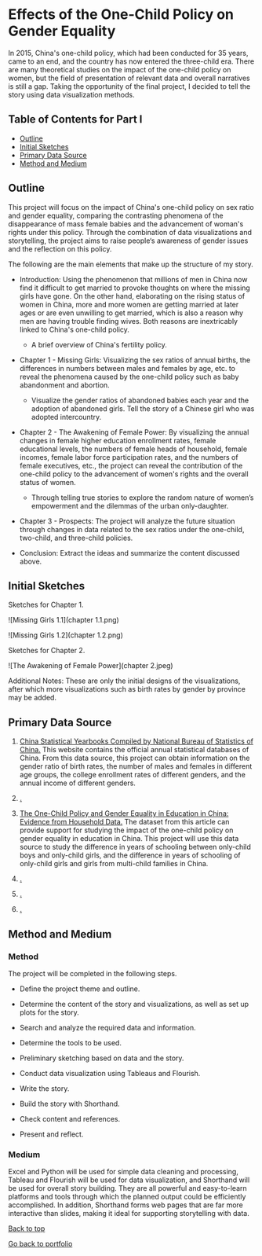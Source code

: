 # Effects of the One-Child Policy on Gender Equality 

In 2015, China's one-child policy, which had been conducted for 35 years, came to an end, and the country has now entered the three-child era. There are many theoretical studies on the impact of the one-child policy on women, but the field of presentation of relevant data and overall narratives is still a gap. Taking the opportunity of the final project, I decided to tell the story using data visualization methods.

## Table of Contents for Part I

- [Outline](#outline)
- [Initial Sketches](#initial-sketches)
- [Primary Data Source](#primary-data-source)
- [Method and Medium](#method-and-medium)

## Outline

This project will focus on the impact of China's one-child policy on sex ratio and gender equality, comparing the contrasting phenomena of the disappearance of mass female babies and the advancement of woman's rights under this policy. Through the combination of data visualizations and storytelling, the project aims to raise people‘s awareness of gender issues and the reflection on this policy.

The following are the main elements that make up the structure of my story.

- Introduction: Using the phenomenon that millions of men in China now find it difficult to get married to provoke thoughts on where the missing girls have gone. On the other hand, elaborating on the rising status of women in China, more and more women are getting married at later ages or are even unwilling to get married, which is also a reason why men are having trouble finding wives. Both reasons are inextricably linked to China's one-child policy.

  - A brief overview of China's fertility policy.

- Chapter 1 - Missing Girls: Visualizing the sex ratios of annual births, the differences in numbers between males and females by age, etc. to reveal the phenomena caused by the one-child policy such as baby abandonment and abortion.

  - Visualize the gender ratios of abandoned babies each year and the adoption of abandoned girls. Tell the story of a Chinese girl who was adopted intercountry.

- Chapter 2 - The Awakening of Female Power: By visualizing the annual changes in female higher education enrollment rates, female educational levels, the numbers of female heads of household, female incomes, female labor force participation rates, and the numbers of female executives, etc., the project can reveal the contribution of the one-child policy to the advancement of women's rights and the overall status of women.

  - Through telling true stories to explore the random nature of women’s empowerment and the dilemmas of the urban only-daughter.

- Chapter 3 - Prospects: The project will analyze the future situation through changes in data related to the sex ratios under the one-child, two-child, and three-child policies.

- Conclusion: Extract the ideas and summarize the content discussed above.


## Initial Sketches
 
Sketches for Chapter 1.

![Missing Girls 1.1](chapter 1.1.png)

![Missing Girls 1.2](chapter 1.2.png)

Sketches for Chapter 2.

![The Awakening of Female Power](chapter 2.jpeg)

Additional Notes:
These are only the initial designs of the visualizations, after which more visualizations such as birth rates by gender by province may be added.


## Primary Data Source

1. [China Statistical Yearbooks Compiled by National Bureau of Statistics of China.](http://www.stats.gov.cn/english/Statisticaldata/AnnualData/)
This website contains the official annual statistical databases of China. From this data source, this project can obtain information on the gender ratio of birth rates, the number of males and females in different age groups, the college enrollment rates of different genders, and the annual income of different genders.

2. [.]()


3. [The One-Child Policy and Gender Equality in Education in China: Evidence from Household Data.](https://link.springer.com/article/10.1007/s10834-011-9277-9)
The dataset from this article can provide support for studying the impact of the one-child policy on gender equality in education in China. This project will use this data source to study the difference in years of schooling between only-child boys and only-child girls, and the difference in years of schooling of only-child girls and girls from multi-child families in China.

4. [.]()


5. [.]()


6. [.]()



## Method and Medium

### Method

The project will be completed in the following steps.

- Define the project theme and outline.

- Determine the content of the story and visualizations, as well as set up plots for the story.

- Search and analyze the required data and information.

- Determine the tools to be used.

- Preliminary sketching based on data and the story.

- Conduct data visualization using Tableaus and Flourish.

- Write the story.

- Build the story with Shorthand.

- Check content and references.

- Present and reflect.

### Medium
Excel and Python will be used for simple data cleaning and processing, Tableau and Flourish will be used for data visualization, and Shorthand will be used for overall story building. They are all powerful and easy-to-learn platforms and tools through which the planned output could be efficiently accomplished. In addition, Shorthand forms web pages that are far more interactive than slides, making it ideal for supporting storytelling with data.



[Back to top](#table-of-contents-for-part-i)

[Go back to portfolio](/README.md)
